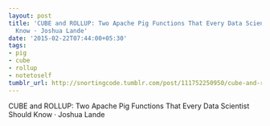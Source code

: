 ```yaml
---
layout: post
title: 'CUBE and ROLLUP: Two Apache Pig Functions That Every Data Scientist Should
  Know · Joshua Lande'
date: '2015-02-22T07:44:00+05:30'
tags:
- pig
- cube
- rollup
- notetoself
tumblr_url: http://snortingcode.tumblr.com/post/111752250950/cube-and-rollup-two-apache-pig-functions-that
---
```

CUBE and ROLLUP: Two Apache Pig Functions That Every Data Scientist Should Know · Joshua Lande
